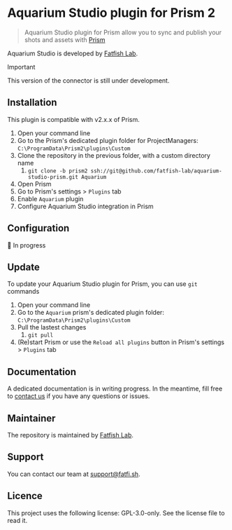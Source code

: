 # Aquarium Studio plugin for Prism 2

> Aquarium Studio plugin for Prism allow you to sync and publish your shots and assets with [Prism](https://prism-pipeline.com/)

Aquarium Studio is developed by [Fatfish Lab](https://fatfi.sh).

> [!IMPORTANT]
> This version of the connector is still under development.

## Installation
This plugin is compatible with v2.x.x of Prism.

1. Open your command line
1. Go to the Prism's dedicated plugin folder for ProjectManagers: `C:\ProgramData\Prism2\plugins\Custom`
1. Clone the repository in the previous folder, with a custom directory name
    1. `git clone -b prism2 ssh://git@github.com/fatfish-lab/aquarium-studio-prism.git Aquarium`
1. Open Prism
1. Go to Prism's settings > `Plugins` tab
2. Enable `Aquarium` plugin
3. Configure Aquarium Studio integration in Prism

## Configuration

🚧 In progress

## Update
To update your Aquarium Studio plugin for Prism, you can use `git` commands

1. Open your command line
1. Go to the `Aquarium` prism's dedicated plugin folder: `C:\ProgramData\Prism2\plugins\Custom`
1. Pull the lastest changes
    1. `git pull`
1. (Re)start Prism or use the `Reload all plugins` button in Prism's settings > `Plugins` tab

## Documentation

A dedicated documentation is in writing progress. In the meantime, fill free to [contact us](https://fatfi.sh/contact-us/) if you have any questions or issues.

## Maintainer

The repository is maintained by [Fatfish Lab](https://fatfi.sh).

## Support

You can contact our team at [support@fatfi.sh](mailto:support@fatfi.sh).

## Licence

This project uses the following license: GPL-3.0-only. See the license file to read it.


